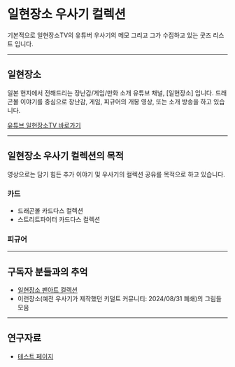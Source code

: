 # 일현장소 우사기 컬렉션
기본적으로 일현장소TV의 유튜버 우사기의 메모 그리고 그가 수집하고 있는 굿즈 리스트 입니다. 

---

## 일현장소
일본 현지에서 전해드리는 장난감/게임/만화 소개 유튜브 채널, [일현장소] 입니다. 
드래곤볼 이야기를 중심으로 장난감, 게임, 피규어의 개봉 영상, 또는 소개 방송을 하고 있습니다.

[유튜브 일현장소TV 바로가기](https://www.youtube.com/@hdmi)

---

## 일현장소 우사기 컬렉션의 목적
영상으로는 담기 힘든 추가 이야기 및 우사기의 컬렉션 공유를 목적으로 하고 있습니다. 

### 카드
- 드래곤볼 카드다스 컬렉션
- 스트리트파이터 카드다스 컬렉션

### 피규어

---

## 구독자 분들과의 추억
- [일현장소 팬아트 컬렉션](FanArt.md)
- 이런장소(예전 우사기가 제작했던 키덜트 커뮤니티: 2024/08/31 폐쇄)의 그림들 모음

---

## 연구자료
- [테스트 페이지](TestReadMe.md)

